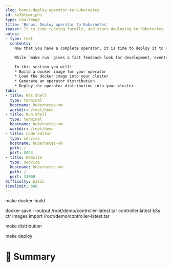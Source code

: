 ```yaml
---
slug: bonus-deploy-operator-to-kubernetes
id: kx3btbmriphs
type: challenge
title: 'Bonus: Deploy operator to Kubernetes'
teaser: It is time running locally, and start deploying to Kubernetes
notes:
- type: text
  contents: |-
    Now that you have a complete operator, it is time to deploy it to Kubernetes!

    While `make run` gives a fast feedback look for development, eventually you will need to deploy your operator to a cluster.

    In this section you will:
    * Build a docker image for your operator
    * Load the docker image into your cluster
    * Generate an operator distribution
    * Deploy the operator distribution into your cluster
tabs:
- title: K8s Shell
  type: terminal
  hostname: kubernetes-vm
  workdir: /root/demo
- title: Run Shell
  type: terminal
  hostname: kubernetes-vm
  workdir: /root/demo
- title: Code editor
  type: service
  hostname: kubernetes-vm
  path: /
  port: 8443
- title: Website
  type: service
  hostname: kubernetes-vm
  path: /
  port: 31000
difficulty: basic
timelimit: 600
---
```


make docker-build

docker save --output /root/demo/controller-latest.tar controller:latest
k3s ctr images import /root/demo/controller-latest.tar

make distribution

make deploy

📕 Summary
==============
